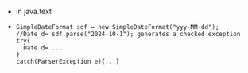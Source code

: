 - in java.text
- ```
  SimpleDateFormat sdf = new SimpleDateFormat("yyy-MM-dd");
  //Date d= sdf.parse("2024-10-1"); generates a checked exception
  try{
  	Date d= ...
  }
  catch(ParserException e){...}
  ```